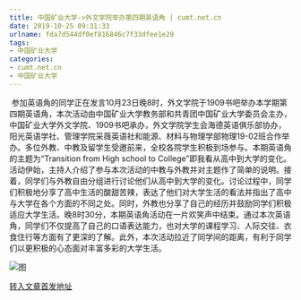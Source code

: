 ```yaml
---
title: 中国矿业大学->外文学院举办第四期英语角 | cumt.net.cn
date: 2019-10-25 09:31:33
urlname: fda7d544df0ef816846c7f33dfee1e29
tags: 
- 中国矿业大学
categories:
- cumt.net.cn
- 中国矿业大学
---
```

 参加英语角的同学正在发言10月23日晚8时，外文学院于1909书吧举办本学期第四期英语角，本次活动由中国矿业大学教务部和共青团中国矿业大学委员会主办，中国矿业大学外文学院、1909书吧承办，外文学院学生会海德英语俱乐部协办，阳光英语学社、管理学院采薇英语社和能源、材料与物理学部物理19-02班合作举办。多位外教、中教及留学生受邀前来，全校各院学生积极到场参与。本期英语角的主题为“Transition from High school to College”即我看从高中到大学的变化。活动伊始，主持人介绍了参与本次活动的中教与外教并对主题作了简单的说明。接着，同学们与外教自由分组进行讨论他们从高中到大学的变化。讨论过程中，同学们积极地分享了高中生活的酸甜苦辣，表达了他们对大学生活的看法并指出了高中与大学在各个方面的不同之处。同时，外教也分享了自己的经历并鼓励同学们积极适应大学生活。晚8时30分，本期英语角活动在一片欢笑声中结束。通过本次英语角，同学们不仅提高了自己的口语表达能力，也对大学的课程学习、人际交往、衣食住行等方面有了更深的了解。此外，本次活动拉近了同学间的距离，有利于同学们以更积极的心态面对丰富多彩的大学生活。

![图](http://xwzx.cumt.edu.cn/_upload/article/images/63/cb/083f3b39426cb78c48cdadf1ec8c/14e44397-0fd9-45e3-b235-de11cc37bb4d.jpg)

[转入文章首发地址](http://xwzx.cumt.edu.cn/57/6c/c523a546668/page.htm)